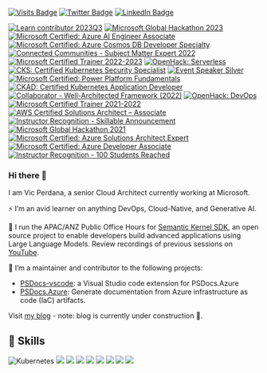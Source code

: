 [![Visits Badge](https://badges.pufler.dev/visits/vicperdana/vicperdana)](https://github.com/vicperdana)
[![Twitter Badge](https://img.shields.io/badge/Twitter-Profile-informational?style=flat&logo=twitter&logoColor=white&color=1CA2F1)](https://twitter.com/vperdana)
[![LinkedIn Badge](https://img.shields.io/badge/LinkedIn-Profile-informational?style=flat&logo=linkedin&logoColor=white&color=0D76A8)](https://www.linkedin.com/in/vperdana/)
<!--START_SECTION:badges-->
[![Learn contributor 2023Q3](https://images.credly.com/size/110x110/images/33e4467a-afaa-4135-9d4a-565e18e27001/image.png)](http://www.credly.com/badges/d1d29f80-9330-46de-8694-39c7e18e22b1 "Learn contributor 2023Q3")
[![Microsoft Global Hackathon 2023](https://images.credly.com/size/110x110/images/690dd7e4-e88a-4e4e-8681-f3b9d1119b2e/image.png)](http://www.credly.com/badges/b8e699aa-f542-41be-b6d0-9110e45f71c4 "Microsoft Global Hackathon 2023")
[![Microsoft Certified: Azure AI Engineer Associate](https://images.credly.com/size/110x110/images/61f56aa4-16fd-403c-90bc-1d90dba1fa99/image.png)](http://www.credly.com/badges/dc0f451f-9816-40f8-b627-53976f3b4370 "Microsoft Certified: Azure AI Engineer Associate")
[![Microsoft Certified: Azure Cosmos DB Developer Specialty](https://images.credly.com/size/110x110/images/515fa1dc-ac4a-4f08-ac73-6fd9694124cb/image.png)](http://www.credly.com/badges/18c345cb-e08a-479d-b090-f38671b4c223 "Microsoft Certified: Azure Cosmos DB Developer Specialty")
[![Connected Communities - Subject Matter Expert 2022](https://images.credly.com/size/110x110/images/ed16b828-9f80-48c5-b05e-c1a6d08193eb/image.png)](http://www.credly.com/badges/d436599e-2a12-4c2b-b4e4-23b98ad3c8ca "Connected Communities - Subject Matter Expert 2022")
[![Microsoft Certified Trainer 2022-2023](https://images.credly.com/size/110x110/images/bb4156e4-c2e1-4399-b03c-af6feb7a6cc4/image.png)](http://www.credly.com/badges/05e9543b-5e48-4f1b-a474-b9411cb15c0d "Microsoft Certified Trainer 2022-2023")
[![OpenHack: Serverless](https://images.credly.com/size/110x110/images/264dc5c5-4525-4ac2-8bc7-6525aba8493a/Serverless.png)](http://www.credly.com/badges/3edb0976-d911-421a-86ec-8e1b765a93c2 "OpenHack: Serverless")
[![CKS: Certified Kubernetes Security Specialist](https://images.credly.com/size/110x110/images/9945dfcb-1cca-4529-85e6-db1be3782210/kubernetes-security-specialist-logo2.png)](http://www.credly.com/badges/9cf298db-8c71-4651-874f-a84fae0c025b "CKS: Certified Kubernetes Security Specialist")
[![Event Speaker Silver](https://images.credly.com/size/110x110/images/cf21f7eb-9bde-4f70-ab79-3e4afb5d8dfa/Event-Speaker-Silver.png)](http://www.credly.com/badges/f1ea02f3-e1bf-4e66-bacb-6bb46d2dd243 "Event Speaker Silver")
[![Microsoft Certified: Power Platform Fundamentals](https://images.credly.com/size/110x110/images/2a6251f2-737b-4bf6-9190-d77570cc76fc/CERT-Fundamentals-Power-Platform.png)](http://www.credly.com/badges/be82aa82-cd3f-42e8-9d5b-077dda59afb9 "Microsoft Certified: Power Platform Fundamentals")
[![CKAD: Certified Kubernetes Application Developer](https://images.credly.com/size/110x110/images/f88d800c-5261-45c6-9515-0458e31c3e16/ckad_from_cncfsite.png)](http://www.credly.com/badges/260ec51f-a21b-4368-a05a-6bc2f72f80db "CKAD: Certified Kubernetes Application Developer")
[![Collaborator - Well-Architected Framework (2022)](https://images.credly.com/size/110x110/images/09d85ca9-dedd-43d3-94ed-87d4864cfd6f/image.png)](http://www.credly.com/badges/744f2442-bed7-4462-9d88-3cbd72a2ba67 "Collaborator - Well-Architected Framework (2022)")
[![OpenHack: DevOps](https://images.credly.com/size/110x110/images/0384f554-6401-42d2-b494-02a6d2fd3013/DevOps.png)](http://www.credly.com/badges/d214b905-86c8-4b21-8abf-66a6b7116b78 "OpenHack: DevOps")
[![Microsoft Certified Trainer 2021-2022](https://images.credly.com/size/110x110/images/a6ea4416-4f34-4a85-bc24-eb3fe32fd241/MCT-Microsoft_Certified_Trainer-600x600.png)](http://www.credly.com/badges/5eb5af73-2aca-4177-941f-daddeb910ad8 "Microsoft Certified Trainer 2021-2022")
[![AWS Certified Solutions Architect – Associate](https://images.credly.com/size/110x110/images/0e284c3f-5164-4b21-8660-0d84737941bc/image.png)](http://www.credly.com/badges/ee04d480-10d3-403b-8267-9b85b6748f04 "AWS Certified Solutions Architect – Associate")
[![Instructor Recognition - Skillable Announcement](https://images.credly.com/size/110x110/images/2907d38a-d072-4895-81aa-756de1a9b65a/LODS_IS_NOW_SKILLABLE.png)](http://www.credly.com/badges/139cc7d5-5518-4296-9ba3-3f50f197c7e4 "Instructor Recognition - Skillable Announcement")
[![Microsoft Global Hackathon 2021](https://images.credly.com/size/110x110/images/c29c7aef-da17-43ca-8c35-2778df197480/Hack-credly-badges-600px-participant.png)](http://www.credly.com/badges/5e57ab9c-aea4-40ba-959b-887e70f34622 "Microsoft Global Hackathon 2021")
[![Microsoft Certified: Azure Solutions Architect Expert](https://images.credly.com/size/110x110/images/987adb7e-49be-4e24-b67e-55986bd3fe66/azure-solutions-architect-expert-600x600.png)](http://www.credly.com/badges/d92d796e-6d7d-4ecb-bddc-b789ad9eada8 "Microsoft Certified: Azure Solutions Architect Expert")
[![Microsoft Certified: Azure Developer Associate](https://images.credly.com/size/110x110/images/63316b60-f62d-4e51-aacc-c23cb850089c/azure-developer-associate-600x600.png)](http://www.credly.com/badges/31697017-4eef-45c4-95a6-be0ce25ab27b "Microsoft Certified: Azure Developer Associate")
[![Instructor Recognition - 100 Students Reached](https://images.credly.com/size/110x110/images/f4ad1de8-5729-4760-8aa4-ab7a2bf55ea0/LODS_Students_Reached_Badges_Role-06.png)](http://www.credly.com/badges/c068caa3-c9bf-488c-9480-7d3fb19aaced "Instructor Recognition - 100 Students Reached")
<!--END_SECTION:badges-->

### Hi there 👋
I am Vic Perdana, a senior Cloud Architect currently working at Microsoft. 

⚡ I’m an avid learner on anything DevOps, Cloud-Native, and Generative AI.  <br/>

:rocket: I run the APAC/ANZ Public Office Hours for [Semantic Kernel SDK](https://aka.ms/semantic-kernel), an open source project to enable developers build advanced applications using Large Language Models. Review recordings of previous sessions on [YouTube](https://aka.ms/sk/officehours/recordings).

🔭 I’m a maintainer and contributor to the following projects:
- [PSDocs-vscode](https://github.com/Microsoft/PSDocs-vscode): a Visual Studio code extension for PSDocs.Azure
- [PSDocs.Azure](https://github.com/Azure/PSDocs.Azure): Generate documentation from Azure infrastructure as code (IaC) artifacts.

Visit [my blog](https://blog.vicperdana.com) - note: blog is currently under construction 🚧.


## 💼 Skills

![Kubernetes](https://img.shields.io/badge/kubernetes-%23326ce5.svg?style=for-the-badge&logo=kubernetes&logoColor=white)
![](https://img.shields.io/badge/Code-CSharp-informational?style=for-the-badge&logo=c-sharp&logoColor=white&color=4AB197)
![](https://img.shields.io/badge/Code-.NET-informational?style=for-the-badge&logo=.net&logoColor=white&color=4AB197)
![](https://img.shields.io/badge/Node.js-43853D?style=for-the-badge&logo=node.js&logoColor=white)
![](https://img.shields.io/badge/Markdown-000000?style=for-the-badge&logo=markdown&logoColor=white)
![](https://img.shields.io/badge/Shell_Script-121011?style=for-the-badge&logo=gnu-bash&logoColor=white)
![](https://img.shields.io/badge/Microsoft_Azure-0089D6?style=for-the-badge&logo=microsoft-azure&logoColor=white)
![](https://img.shields.io/badge/--019733?label=Vim&style=for-the-badge&logo=vim&logoColor=white)
![](https://img.shields.io/badge/--5391FE?label=PowerShell&style=for-the-badge&logo=powershell&logoColor=white)

